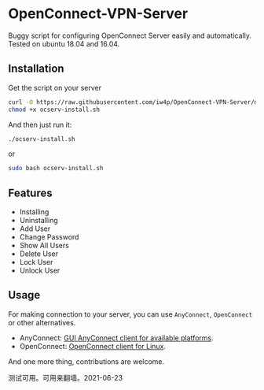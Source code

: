 # OpenConnect-VPN-Server
Buggy script for configuring OpenConnect Server easily and automatically.
Tested on ubuntu 18.04 and 16.04.

## Installation

Get the script on your server
```bash
curl -O https://raw.githubusercontent.com/iw4p/OpenConnect-VPN-Server/master/ocserv-install.sh
chmod +x ocserv-install.sh
```

And then just run it:
```sh
./ocserv-install.sh
``` 
or
```sh
sudo bash ocserv-install.sh
``` 

## Features
- Installing 
- Uninstalling
- Add User
- Change Password
- Show All Users
- Delete User
- Lock User
- Unlock User

## Usage
For making connection to your server, you can use `AnyConnect`, `OpenConnect` or other alternatives.

- AnyConnect: [GUI AnyConnect client for available platforms](https://it.umn.edu/vpn-downloads-guides).
- OpenConnect: [OpenConnect client for Linux](https://computingforgeeks.com/how-to-connect-to-vpn-server-with-openconnect-ssl-vpn-client-on-linux/).

And one more thing, contributions are welcome.
<p>测试可用。可用来翻墙。2021-06-23
